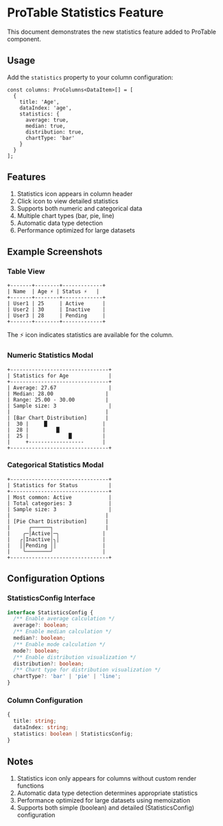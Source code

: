 # ProTable Statistics Feature

This document demonstrates the new statistics feature added to ProTable component.

## Usage

Add the `statistics` property to your column configuration:

```tsx
const columns: ProColumns<DataItem>[] = [
  {
    title: 'Age',
    dataIndex: 'age',
    statistics: {
      average: true,
      median: true,
      distribution: true,
      chartType: 'bar'
    }
  }
];
```

## Features

1. Statistics icon appears in column header
2. Click icon to view detailed statistics
3. Supports both numeric and categorical data
4. Multiple chart types (bar, pie, line)
5. Automatic data type detection
6. Performance optimized for large datasets

## Example Screenshots

### Table View
```
+-------+--------+-------------+
| Name  | Age ⚡ | Status ⚡   |
+-------+--------+-------------+
| User1 | 25     | Active      |
| User2 | 30     | Inactive    |
| User3 | 28     | Pending     |
+-------+--------+-------------+
```
The ⚡ icon indicates statistics are available for the column.

### Numeric Statistics Modal
```
+--------------------------------+
| Statistics for Age             |
+--------------------------------+
| Average: 27.67                 |
| Median: 28.00                 |
| Range: 25.00 - 30.00          |
| Sample size: 3                 |
|                               |
| [Bar Chart Distribution]      |
|  30 |     █                  |
|  28 |         █              |
|  25 |             █          |
|     +------------------      |
+--------------------------------+
```

### Categorical Statistics Modal
```
+--------------------------------+
| Statistics for Status          |
+--------------------------------+
| Most common: Active            |
| Total categories: 3            |
| Sample size: 3                 |
|                               |
| [Pie Chart Distribution]      |
|      ┌──────┐                 |
|    ╭─│Active│─╮              |
|   ╭│Inactive│╮│              |
|   ││Pending ││               |
|    ╰────────╯                |
+--------------------------------+
```

## Configuration Options

### StatisticsConfig Interface
```typescript
interface StatisticsConfig {
  /** Enable average calculation */
  average?: boolean;
  /** Enable median calculation */
  median?: boolean;
  /** Enable mode calculation */
  mode?: boolean;
  /** Enable distribution visualization */
  distribution?: boolean;
  /** Chart type for distribution visualization */
  chartType?: 'bar' | 'pie' | 'line';
}
```

### Column Configuration
```typescript
{
  title: string;
  dataIndex: string;
  statistics: boolean | StatisticsConfig;
}
```

## Notes

1. Statistics icon only appears for columns without custom render functions
2. Automatic data type detection determines appropriate statistics
3. Performance optimized for large datasets using memoization
4. Supports both simple (boolean) and detailed (StatisticsConfig) configuration

